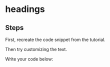 # headings

## Steps

First, recreate the code snippet from the tutorial.

Then try customizing the text.

Write your code below:
